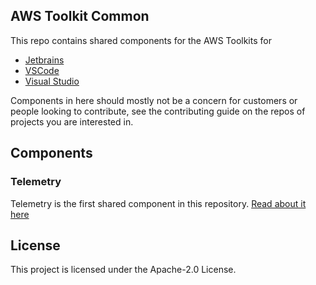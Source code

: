 ## AWS Toolkit Common

This repo contains shared components for the AWS Toolkits for

* [Jetbrains](https://github.com/aws/aws-toolkit-jetbrains)
* [VSCode](https://github.com/aws/aws-toolkit-vscode/)
* [Visual Studio](https://github.com/aws/aws-toolkit-visual-studio)

Components in here should mostly not be a concern for customers or people looking to contribute, see the contributing guide on the repos of projects you are interested in.

## Components

### Telemetry

Telemetry is the first shared component in this repository. [Read about it here](telemetry/README.md)

## License

This project is licensed under the Apache-2.0 License.
